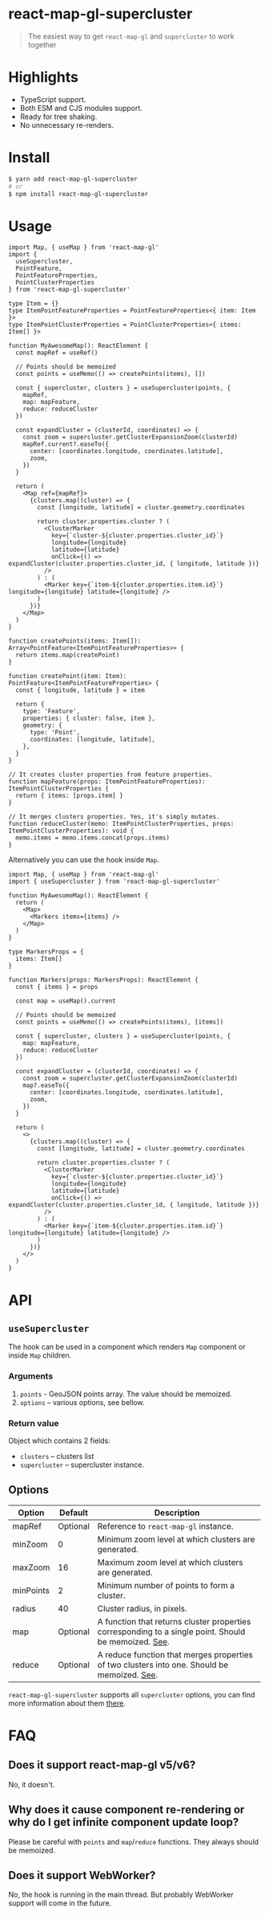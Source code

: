 # react-map-gl-supercluster

> The easiest way to get `react-map-gl` and `supercluster` to work together

# Highlights

- TypeScript support.
- Both ESM and CJS modules support.
- Ready for tree shaking.
- No unnecessary re-renders.

# Install

```bash
$ yarn add react-map-gl-supercluster
# or
$ npm install react-map-gl-supercluster
```

# Usage

```tsx
import Map, { useMap } from 'react-map-gl'
import {
  useSupercluster,
  PointFeature,
  PointFeatureProperties,
  PointClusterProperties
} from 'react-map-gl-supercluster'

type Item = {}
type ItemPointFeatureProperties = PointFeatureProperties<{ item: Item }>
type ItemPointClusterProperties = PointClusterProperties<{ items: Item[] }>

function MyAwesomeMap(): ReactElement {
  const mapRef = useRef()

  // Points should be memoized
  const points = useMemo(() => createPoints(items), [])

  const { supercluster, clusters } = useSupercluster(points, {
    mapRef,
    map: mapFeature,
    reduce: reduceCluster
  })

  const expandCluster = (clusterId, coordinates) => {
    const zoom = supercluster.getClusterExpansionZoom(clusterId)
    mapRef.current?.easeTo({
      center: [coordinates.longitude, coordinates.latitude],
      zoom,
    })
  }

  return (
    <Map ref={mapRef}>
      {clusters.map((cluster) => {
        const [longitude, latitude] = cluster.geometry.coordinates

        return cluster.properties.cluster ? (
          <ClusterMarker
            key={`cluster-${cluster.properties.cluster_id}`}
            longitude={longitude}
            latitude={latitude}
            onClick={() => expandCluster(cluster.properties.cluster_id, { longitude, latitude })}
          />
        ) : (
          <Marker key={`item-${cluster.properties.item.id}`} longitude={longitude} latitude={longitude} />
        )
      })}
    </Map>
  )
}

function createPoints(items: Item[]): Array<PointFeature<ItemPointFeatureProperties>> {
  return items.map(createPoint)
}

function createPoint(item: Item): PointFeature<ItemPointFeatureProperties> {
  const { longitude, latitude } = item

  return {
    type: 'Feature',
    properties: { cluster: false, item },
    geometry: {
      type: 'Point',
      coordinates: [longitude, latitude],
    },
  }
}

// It creates cluster properties from feature properties.
function mapFeature(props: ItemPointFeatureProperties): ItemPointClusterProperties {
  return { items: [props.item] }
}

// It merges clusters properties. Yes, it's simply mutates.
function reduceCluster(memo: ItemPointClusterProperties, props: ItemPointClusterProperties): void {
  memo.items = memo.items.concat(props.items)
}
```

Alternatively you can use the hook inside `Map`.

```tsx
import Map, { useMap } from 'react-map-gl'
import { useSupercluster } from 'react-map-gl-supercluster'

function MyAwesomeMap(): ReactElement {
  return (
    <Map>
      <Markers items={items} />
    </Map>
  )
}

type MarkersProps = {
  items: Item[]
}

function Markers(props: MarkersProps): ReactElement {
  const { items } = props

  const map = useMap().current

  // Points should be memoized
  const points = useMemo(() => createPoints(items), [items])

  const { supercluster, clusters } = useSupercluster(points, {
    map: mapFeature,
    reduce: reduceCluster
  })

  const expandCluster = (clusterId, coordinates) => {
    const zoom = supercluster.getClusterExpansionZoom(clusterId)
    map?.easeTo({
      center: [coordinates.longitude, coordinates.latitude],
      zoom,
    })
  }

  return (
    <>
      {clusters.map((cluster) => {
        const [longitude, latitude] = cluster.geometry.coordinates

        return cluster.properties.cluster ? (
          <ClusterMarker
            key={`cluster-${cluster.properties.cluster_id}`}
            longitude={longitude}
            latitude={latitude}
            onClick={() => expandCluster(cluster.properties.cluster_id, { longitude, latitude })}
          />
        ) : (
          <Marker key={`item-${cluster.properties.item.id}`} longitude={longitude} latitude={longitude} />
        )
      })}
    </>
  )
}
```

# API

## `useSupercluster`

The hook can be used in a component which renders `Map` component or inside `Map` children.

### Arguments

1. `points` - GeoJSON points array. The value should be memoized.
2. `options` – various options, see bellow.

### Return value

Object which contains 2 fields:
- `clusters` – clusters list
- `supercluster` – supercluster instance.

## Options

| Option    | Default  | Description                                                                                                                                                                                   |
| --------- | -------- | --------------------------------------------------------------------------------------------------------------------------------------------------------------------------------------------- |
| mapRef    | Optional | Reference to `react-map-gl` instance.                                                                                                                                                         |
| minZoom   | 0        | Minimum zoom level at which clusters are generated.                                                                                                                                           |
| maxZoom   | 16       | Maximum zoom level at which clusters are generated.                                                                                                                                           |
| minPoints | 2        | Minimum number of points to form a cluster.                                                                                                                                                   |
| radius    | 40       | Cluster radius, in pixels.                                                                                                                                                                    |
| map       | Optional | A function that returns cluster properties corresponding to a single point. Should be memoized. [See](https://github.com/mapbox/supercluster/blob/main/README.md#property-mapreduce-options). |
| reduce    | Optional | A reduce function that merges properties of two clusters into one. Should be memoized. [See](https://github.com/mapbox/supercluster/blob/main/README.md#property-mapreduce-options).          |

`react-map-gl-supercluster` supports all `supercluster` options, you can find more information about them [there](https://github.com/mapbox/supercluster#options).

# FAQ

## Does it support react-map-gl v5/v6?

No, it doesn't.

## Why does it cause component re-rendering or why do I get infinite component update loop?

Please be careful with `points` and `map`/`reduce` functions. They always should be memoized.

## Does it support WebWorker?

No, the hook is running in the main thread. But probably WebWorker support will come in the future.

